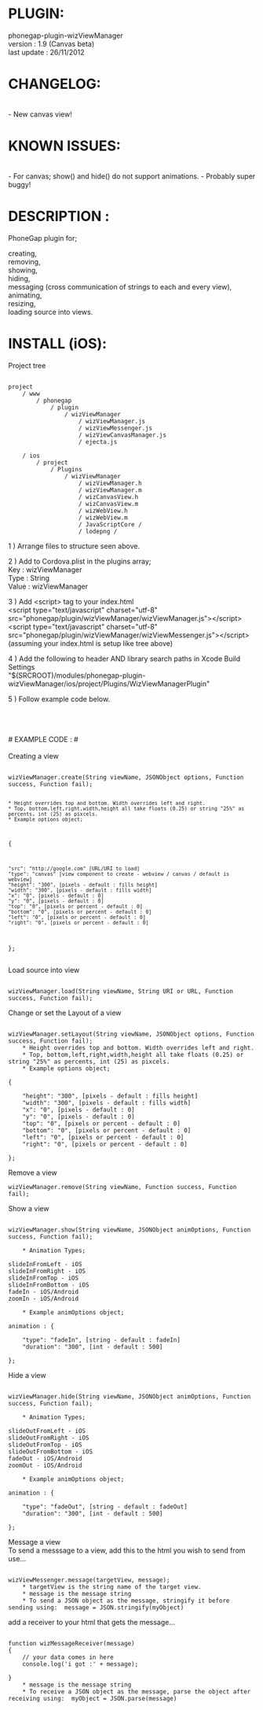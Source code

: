 # PLUGIN: 

phonegap-plugin-wizViewManager<br />
version : 1.9 (Canvas beta)<br />
last update : 26/11/2012<br />


# CHANGELOG: 
<br />
- New canvas view!


# KNOWN ISSUES:
<br />
- For canvas; show() and hide() do not support animations.
- Probably super buggy!


# DESCRIPTION :

PhoneGap plugin for;

creating,<br />
removing,<br />
showing,<br />
hiding,<br />
messaging (cross communication of strings to each and every view),<br />
animating,<br />
resizing,<br />
loading source into views.





# INSTALL (iOS): #

Project tree<br />

<pre><code>
project
	/ www
		/ phonegap
			/ plugin
				/ wizViewManager
					/ wizViewManager.js	
					/ wizViewMessenger.js
					/ wizViewCanvasManager.js
					/ ejecta.js

	/ ios
		/ project
			/ Plugins
				/ wizViewManager
					/ wizViewManager.h
					/ wizViewManager.m
					/ wizCanvasView.h
					/ wizCanvasView.m
					/ wizWebView.h
					/ wizWebView.m
					/ JavaScriptCore /
					/ lodepng /
</code></pre>



1 ) Arrange files to structure seen above.

2 ) Add to Cordova.plist in the plugins array;<br />
Key : wizViewManager<br />
Type : String<br />
Value : wizViewManager<br />

3 ) Add \<script\> tag to your index.html<br />
\<script type="text/javascript" charset="utf-8" src="phonegap/plugin/wizViewManager/wizViewManager.js"\>\</script\><br />
\<script type="text/javascript" charset="utf-8" src="phonegap/plugin/wizViewManager/wizViewMessenger.js"\>\</script\><br />
(assuming your index.html is setup like tree above)


4 ) Add the following to header AND library search paths in Xcode Build Settings<br />
"$(SRCROOT)/modules/phonegap-plugin-wizViewManager/ios/project/Plugins/WizViewManagerPlugin"

5 ) Follow example code below.






<br />
<br />
<br />
# EXAMPLE CODE : #

<br />
<br />
Creating a view<br />
<pre><code>
wizViewManager.create(String viewName, JSONObject options, Function success, Function fail);

    * Height overrides top and bottom. Width overrides left and right.
    * Top, bottom,left,right,width,height all take floats (0.25) or string "25%" as percents, int (25) as pixcels.
    * Example options object; 

{

    "src": "http://google.com" [URL/URI to load]
    "type": "canvas" [view component to create - webview / canvas / default is webview]
    "height": "300", [pixels - default : fills height] 
    "width": "300", [pixels - default : fills width] 
    "x": "0", [pixels - default : 0] 
    "y": "0", [pixels - default : 0] 
    "top": "0", [pixels or percent - default : 0]
    "bottom": "0", [pixels or percent - default : 0]
    "left": "0", [pixels or percent - default : 0]
    "right": "0", [pixels or percent - default : 0]

}; 
</code></pre>


Load source into view<br />
<pre><code>
wizViewManager.load(String viewName, String URI or URL, Function success, Function fail);
</code></pre>


Change or set the Layout of a view<br />
<pre><code>
wizViewManager.setLayout(String viewName, JSONObject options, Function success, Function fail);
    * Height overrides top and bottom. Width overrides left and right.  
    * Top, bottom,left,right,width,height all take floats (0.25) or string "25%" as percents, int (25) as pixcels.
    * Example options object; 

{

    "height": "300", [pixels - default : fills height] 
    "width": "300", [pixels - default : fills width] 
    "x": "0", [pixels - default : 0] 
    "y": "0", [pixels - default : 0] 
    "top": "0", [pixels or percent - default : 0]
    "bottom": "0", [pixels or percent - default : 0] 
    "left": "0", [pixels or percent - default : 0] 
    "right": "0", [pixels or percent - default : 0] 

}; 
</code></pre>



Remove a view<br />
```
wizViewManager.remove(String viewName, Function success, Function fail); 
```


Show a view<br />
<pre><code>
wizViewManager.show(String viewName, JSONObject animOptions, Function success, Function fail);

    * Animation Types; 

slideInFromLeft - iOS
slideInFromRight - iOS
slideInFromTop - iOS
slideInFromBottom - iOS
fadeIn - iOS/Android
zoomIn - iOS/Android

    * Example animOptions object; 

animation : {

    "type": "fadeIn", [string - default : fadeIn] 
    "duration": "300", [int - default : 500] 

}; 
</code></pre>



Hide a view<br />
<pre><code>
wizViewManager.hide(String viewName, JSONObject animOptions, Function success, Function fail);

    * Animation Types; 

slideOutFromLeft - iOS
slideOutFromRight - iOS
slideOutFromTop - iOS
slideOutFromBottom - iOS
fadeOut - iOS/Android
zoomOut - iOS/Android

    * Example animOptions object; 

animation : {

    "type": "fadeOut", [string - default : fadeOut] 
    "duration": "300", [int - default : 500] 

}; 
</code></pre>

Message a view<br />
To send a messsage to a view, add this to the html you wish to send from use...
<pre><code>
wizViewMessenger.message(targetView, message);
	* targetView is the string name of the target view.
	* message is the message string
    * To send a JSON object as the message, stringify it before sending using:  message = JSON.stringify(myObject)
</code></pre>

add a receiver to your html that gets the message...
<pre><code>
function wizMessageReceiver(message) 
{
    // your data comes in here
    console.log('i got :' + message);
                        
}
	* message is the message string
    * To receive a JSON object as the message, parse the object after receiving using:  myObject = JSON.parse(message)
</code></pre>

